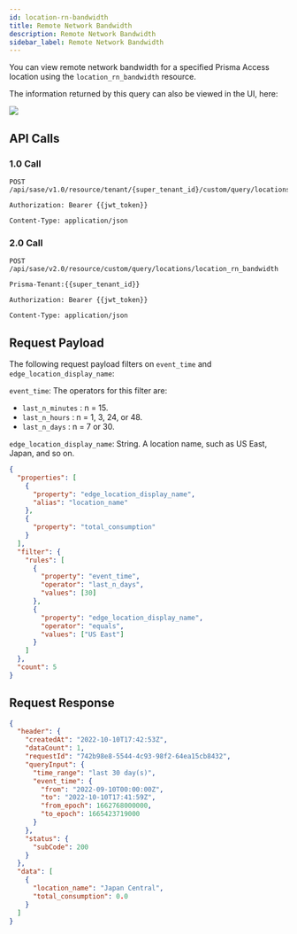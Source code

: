 ```yaml
---
id: location-rn-bandwidth
title: Remote Network Bandwidth
description: Remote Network Bandwidth
sidebar_label: Remote Network Bandwidth
---
```


You can view remote network bandwidth for a specified Prisma Access location using the `location_rn_bandwidth` resource.

The information returned by this query can also be viewed in the UI, here:

![](/access/img/location_rn_bandwidth_img.png)

## API Calls

### 1.0 Call

    POST /api/sase/v1.0/resource/tenant/{super_tenant_id}/custom/query/locations/location_rn_bandwidth

    Authorization: Bearer {{jwt_token}}

    Content-Type: application/json

### 2.0 Call

    POST /api/sase/v2.0/resource/custom/query/locations/location_rn_bandwidth

    Prisma-Tenant:{{super_tenant_id}}

    Authorization: Bearer {{jwt_token}}

    Content-Type: application/json

## Request Payload

The following request payload filters on `event_time` and `edge_location_display_name`:

`event_time`: The operators for this filter are:

- `last_n_minutes` : n = 15.
- `last_n_hours` : n = 1, 3, 24, or 48.
- `last_n_days` : n = 7 or 30.

`edge_location_display_name`: String. A location name, such as US East, Japan, and so on.

```json
{
  "properties": [
    {
      "property": "edge_location_display_name",
      "alias": "location_name"
    },
    {
      "property": "total_consumption"
    }
  ],
  "filter": {
    "rules": [
      {
        "property": "event_time",
        "operator": "last_n_days",
        "values": [30]
      },
      {
        "property": "edge_location_display_name",
        "operator": "equals",
        "values": ["US East"]
      }
    ]
  },
  "count": 5
}
```

## Request Response

```json
{
  "header": {
    "createdAt": "2022-10-10T17:42:53Z",
    "dataCount": 1,
    "requestId": "742b98e8-5544-4c93-98f2-64ea15cb8432",
    "queryInput": {
      "time_range": "last 30 day(s)",
      "event_time": {
        "from": "2022-09-10T00:00:00Z",
        "to": "2022-10-10T17:41:59Z",
        "from_epoch": 1662768000000,
        "to_epoch": 1665423719000
      }
    },
    "status": {
      "subCode": 200
    }
  },
  "data": [
    {
      "location_name": "Japan Central",
      "total_consumption": 0.0
    }
  ]
}
```
